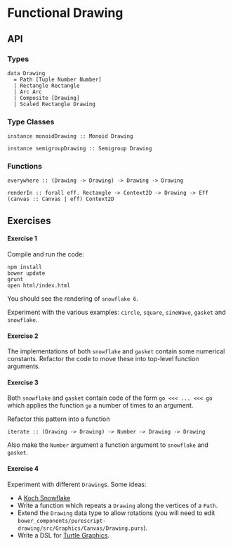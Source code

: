 # Functional Drawing

## API

### Types

    data Drawing 
      = Path [Tuple Number Number] 
      | Rectangle Rectangle
      | Arc Arc
      | Composite [Drawing]
      | Scaled Rectangle Drawing

### Type Classes

    instance monoidDrawing :: Monoid Drawing

    instance semigroupDrawing :: Semigroup Drawing

### Functions

    everywhere :: (Drawing -> Drawing) -> Drawing -> Drawing

    renderIn :: forall eff. Rectangle -> Context2D -> Drawing -> Eff (canvas :: Canvas | eff) Context2D
    
## Exercises

#### Exercise 1

Compile and run the code:

```
npm install
bower update
grunt
open html/index.html
```

You should see the rendering of `snowflake 6`.

Experiment with the various examples: `circle`, `square`, `sineWave`, `gasket` and `snowflake`.

#### Exercise 2

The implementations of both `snowflake` and `gasket` contain some numerical constants. Refactor the code to move these into top-level function arguments.

#### Exercise 3

Both `snowflake` and `gasket` contain code of the form `go <<< ... <<< go` which applies the function `go` a number of times to an argument.

Refactor this pattern into a function

```
iterate :: (Drawing -> Drawing) -> Number -> Drawing -> Drawing
```

Also make the `Number` argument a function argument to `snowflake` and `gasket`.

#### Exercise 4

Experiment with different `Drawing`s. Some ideas:

- A [Koch Snowflake](http://en.wikipedia.org/wiki/Koch_snowflake)
- Write a function which repeats a `Drawing` along the vertices of a `Path`.
- Extend the `Drawing` data type to allow rotations (you will need to edit `bower_components/purescript-drawing/src/Graphics/Canvas/Drawing.purs`).
- Write a DSL for [Turtle Graphics](http://en.wikipedia.org/wiki/Turtle_graphics).
